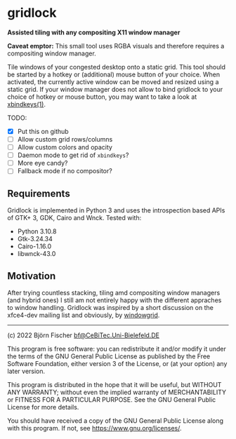 # gridlock

**Assisted tiling with any compositing X11 window manager**

**Caveat emptor:** This small tool uses RGBA visuals and therefore requires a
               compositing window manager.

Tile windows of your congested desktop onto a static grid. This tool should
be started by a hotkey or (additional) mouse button of your choice. When
activated, the currently active window can be moved and resized using a static
grid. If your window manager does not allow to bind gridlock to your choice of
hotkey or mouse button, you may want to take a look at
[xbindkeys(1)](https://www.nongnu.org/xbindkeys/).

TODO:
- [X] Put this on github
- [ ] Allow custom grid rows/columns
- [ ] Allow custom colors and opacity
- [ ] Daemon mode to get rid of `xbindkeys`?
- [ ] More eye candy?
- [ ] Fallback mode if no compositor?

## Requirements

Gridlock is implemented in Python 3 and uses the introspection based APIs of
GTK+ 3, GDK, Cairo and Wnck. Tested with:
- Python 3.10.8
- Gtk-3.24.34
- Cairo-1.16.0
- libwnck-43.0

## Motivation

After trying countless stacking, tiling amd compositing window managers
(and hybrid ones) I still am not entirely happy with the different
appraches to window handling. Gridlock was inspired by a short discussion
on the xfce4-dev mailing list and obviously, by [windowgrid](http://windowgrid.net/).

---

(c) 2022 Björn Fischer <bf@CeBiTec.Uni-Bielefeld.DE>

This program is free software: you can redistribute it and/or modify it
under the terms of the GNU General Public License as published by the
Free Software Foundation, either version 3 of the License, or (at your
option) any later version.

This program is distributed in the hope that it will be useful,
but WITHOUT ANY WARRANTY; without even the implied warranty of
MERCHANTABILITY or FITNESS FOR A PARTICULAR PURPOSE. See the GNU General
Public License for more details.

You should have received a copy of the GNU General Public License along
with this program. If not, see <https://www.gnu.org/licenses/>.
